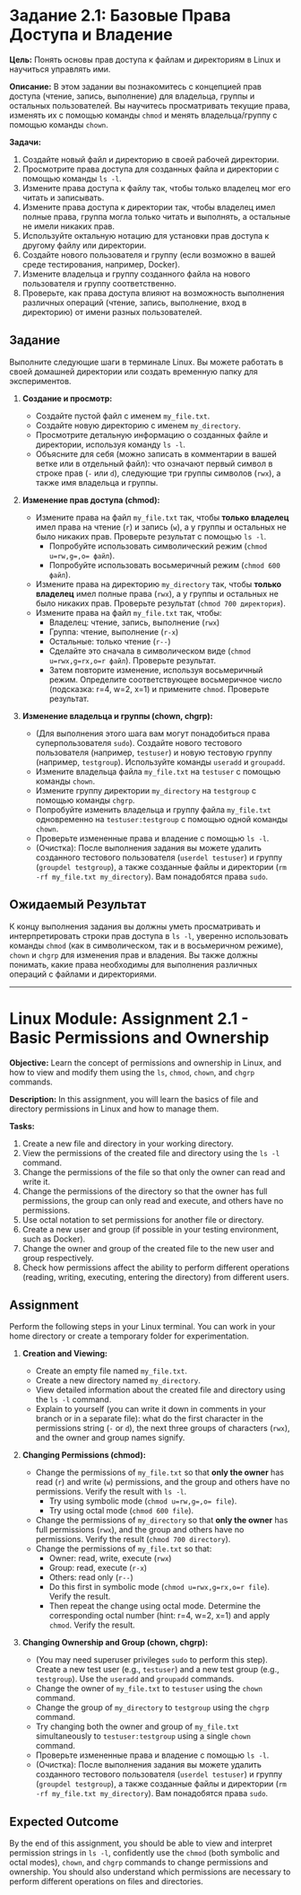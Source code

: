 # Задание 2.1: Базовые Права Доступа и Владение

**Цель:** Понять основы прав доступа к файлам и директориям в Linux и научиться управлять ими.

**Описание:** В этом задании вы познакомитесь с концепцией прав доступа (чтение, запись, выполнение) для владельца, группы и остальных пользователей. Вы научитесь просматривать текущие права, изменять их с помощью команды `chmod` и менять владельца/группу с помощью команды `chown`.

**Задачи:**

1.  Создайте новый файл и директорию в своей рабочей директории.
2.  Просмотрите права доступа для созданных файла и директории с помощью команды `ls -l`.
3.  Измените права доступа к файлу так, чтобы только владелец мог его читать и записывать.
4.  Измените права доступа к директории так, чтобы владелец имел полные права, группа могла только читать и выполнять, а остальные не имели никаких прав.
5.  Используйте октальную нотацию для установки прав доступа к другому файлу или директории.
6.  Создайте нового пользователя и группу (если возможно в вашей среде тестирования, например, Docker).
7.  Измените владельца и группу созданного файла на нового пользователя и группу соответственно.
8.  Проверьте, как права доступа влияют на возможность выполнения различных операций (чтение, запись, выполнение, вход в директорию) от имени разных пользователей.

## Задание

Выполните следующие шаги в терминале Linux. Вы можете работать в своей домашней директории или создать временную папку для экспериментов.

1.  **Создание и просмотр:**
    *   Создайте пустой файл с именем `my_file.txt`.
    *   Создайте новую директорию с именем `my_directory`.
    *   Просмотрите детальную информацию о созданных файле и директории, используя команду `ls -l`.
    *   Объясните для себя (можно записать в комментарии в вашей ветке или в отдельный файл): что означают первый символ в строке прав (`-` или `d`), следующие три группы символов (`rwx`), а также имя владельца и группы.

2.  **Изменение прав доступа (chmod):**
    *   Измените права на файл `my_file.txt` так, чтобы **только владелец** имел права на чтение (`r`) и запись (`w`), а у группы и остальных не было никаких прав. Проверьте результат с помощью `ls -l`.
        *   Попробуйте использовать символический режим (`chmod u=rw,g=,o= файл`).
        *   Попробуйте использовать восьмеричный режим (`chmod 600 файл`).
    *   Измените права на директорию `my_directory` так, чтобы **только владелец** имел полные права (`rwx`), а у группы и остальных не было никаких прав. Проверьте результат (`chmod 700 директория`).
    *   Измените права на файл `my_file.txt` так, чтобы:
        *   Владелец: чтение, запись, выполнение (`rwx`)
        *   Группа: чтение, выполнение (`r-x`)
        *   Остальные: только чтение (`r--`)
        *   Сделайте это сначала в символическом виде (`chmod u=rwx,g=rx,o=r файл`). Проверьте результат.
        *   Затем повторите изменение, используя восьмеричный режим. Определите соответствующее восьмеричное число (подсказка: r=4, w=2, x=1) и примените `chmod`. Проверьте результат.

3.  **Изменение владельца и группы (chown, chgrp):**
    *   (Для выполнения этого шага вам могут понадобиться права суперпользователя `sudo`). Создайте нового тестового пользователя (например, `testuser`) и новую тестовую группу (например, `testgroup`). Используйте команды `useradd` и `groupadd`.
    *   Измените владельца файла `my_file.txt` на `testuser` с помощью команды `chown`.
    *   Измените группу директории `my_directory` на `testgroup` с помощью команды `chgrp`.
    *   Попробуйте изменить владельца и группу файла `my_file.txt` одновременно на `testuser:testgroup` с помощью одной команды `chown`.
    *   Проверьте измененные права и владение с помощью `ls -l`.
    *   (Очистка): После выполнения задания вы можете удалить созданного тестового пользователя (`userdel testuser`) и группу (`groupdel testgroup`), а также созданные файлы и директории (`rm -rf my_file.txt my_directory`). Вам понадобятся права `sudo`.

## Ожидаемый Результат

К концу выполнения задания вы должны уметь просматривать и интерпретировать строки прав доступа в `ls -l`, уверенно использовать команды `chmod` (как в символическом, так и в восьмеричном режиме), `chown` и `chgrp` для изменения прав и владения. Вы также должны понимать, какие права необходимы для выполнения различных операций с файлами и директориями.

---

# Linux Module: Assignment 2.1 - Basic Permissions and Ownership

**Objective:** Learn the concept of permissions and ownership in Linux, and how to view and modify them using the `ls`, `chmod`, `chown`, and `chgrp` commands.

**Description:** In this assignment, you will learn the basics of file and directory permissions in Linux and how to manage them.

**Tasks:**

1.  Create a new file and directory in your working directory.
2.  View the permissions of the created file and directory using the `ls -l` command.
3.  Change the permissions of the file so that only the owner can read and write it.
4.  Change the permissions of the directory so that the owner has full permissions, the group can only read and execute, and others have no permissions.
5.  Use octal notation to set permissions for another file or directory.
6.  Create a new user and group (if possible in your testing environment, such as Docker).
7.  Change the owner and group of the created file to the new user and group respectively.
8.  Check how permissions affect the ability to perform different operations (reading, writing, executing, entering the directory) from different users.

## Assignment

Perform the following steps in your Linux terminal. You can work in your home directory or create a temporary folder for experimentation.

1.  **Creation and Viewing:**
    *   Create an empty file named `my_file.txt`.
    *   Create a new directory named `my_directory`.
    *   View detailed information about the created file and directory using the `ls -l` command.
    *   Explain to yourself (you can write it down in comments in your branch or in a separate file): what do the first character in the permissions string (`-` or `d`), the next three groups of characters (`rwx`), and the owner and group names signify.

2.  **Changing Permissions (chmod):**
    *   Change the permissions of `my_file.txt` so that **only the owner** has read (`r`) and write (`w`) permissions, and the group and others have no permissions. Verify the result with `ls -l`.
        *   Try using symbolic mode (`chmod u=rw,g=,o= file`).
        *   Try using octal mode (`chmod 600 file`).
    *   Change the permissions of `my_directory` so that **only the owner** has full permissions (`rwx`), and the group and others have no permissions. Verify the result (`chmod 700 directory`).
    *   Change the permissions of `my_file.txt` so that:
        *   Owner: read, write, execute (`rwx`)
        *   Group: read, execute (`r-x`)
        *   Others: read only (`r--`)
        *   Do this first in symbolic mode (`chmod u=rwx,g=rx,o=r file`). Verify the result.
        *   Then repeat the change using octal mode. Determine the corresponding octal number (hint: r=4, w=2, x=1) and apply `chmod`. Verify the result.

3.  **Changing Ownership and Group (chown, chgrp):**
    *   (You may need superuser privileges `sudo` to perform this step). Create a new test user (e.g., `testuser`) and a new test group (e.g., `testgroup`). Use the `useradd` and `groupadd` commands.
    *   Change the owner of `my_file.txt` to `testuser` using the `chown` command.
    *   Change the group of `my_directory` to `testgroup` using the `chgrp` command.
    *   Try changing both the owner and group of `my_file.txt` simultaneously to `testuser:testgroup` using a single `chown` command.
    *   Проверьте измененные права и владение с помощью `ls -l`.
    *   (Очистка): После выполнения задания вы можете удалить созданного тестового пользователя (`userdel testuser`) и группу (`groupdel testgroup`), а также созданные файлы и директории (`rm -rf my_file.txt my_directory`). Вам понадобятся права `sudo`.

## Expected Outcome

By the end of this assignment, you should be able to view and interpret permission strings in `ls -l`, confidently use the `chmod` (both symbolic and octal modes), `chown`, and `chgrp` commands to change permissions and ownership. You should also understand which permissions are necessary to perform different operations on files and directories. 